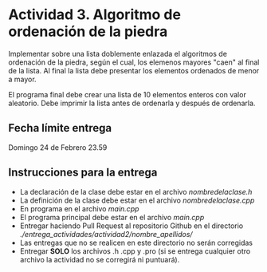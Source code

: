 # Actividad 3. Algoritmo de ordenación de la piedra

Implementar sobre una lista doblemente enlazada el algoritmos de ordenación de la piedra, según el cual, los elemenos mayores "caen" al final de la lista. Al final la lista debe presentar los elementos ordenados de menor a mayor.

El programa final debe crear una lista de 10 elementos enteros con valor aleatorio. Debe imprimir la lista antes de ordenarla y después de ordenarla.

## Fecha límite entrega
Domingo 24 de Febrero 23.59

## Instrucciones para la entrega

  - La declaración de la clase debe estar en el archivo _nombredelaclase.h_
  - La definición de la clase debe estar en el archivo _nombredelaclase.cpp_
  - En programa en el archivo _main.cpp_
  - El programa principal debe estar en el archivo _main.cpp_
  - Entregar haciendo Pull Request al repositorio Github en el directorio _./entrega_actividades/actividad2/nombre_apellidos/_
  - Las entregas que no se realicen en este directorio no serán corregidas
  - Entregar **SOLO** los archivos .h .cpp y .pro (si se entrega cualquier otro archivo la actividad no se corregirá ni puntuará).
